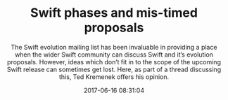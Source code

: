 ---
title: "Swift phases and mis-timed proposals"
subtitle: "The Swift evolution mailing list has been invaluable in providing a place when the wider Swift community can discuss Swift and it’s evolution proposals. However, ideas which don’t fit in to the scope of the upcoming Swift release can sometimes get lost. Here, as part of a thread discussing this, Ted Kremenek offers his opinion."
tags: ["evolution","discussion"]
link: "https://lists.swift.org/pipermail/swift-dev/Week-of-Mon-20170605/004751.html"
date: "2017-06-16 08:31:04"
---